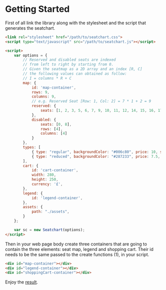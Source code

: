 # Getting Started

First of all link the library along with the stylesheet and the script that generates the seatchart.

``` html
<link rel="stylesheet" href="/path/to/seatchart.css">
<script type="text/javascript" src="/path/to/seatchart.js"></script>

<script>
    var options = {
        // Reserved and disabled seats are indexed
        // from left to right by starting from 0.
        // Given the seatmap as a 2D array and an index [R, C]
        // the following values can obtained as follow:
        // I = columns * R + C
        map: {
            id: 'map-container',
            rows: 9,
            columns: 9,
            // e.g. Reserved Seat [Row: 1, Col: 2] = 7 * 1 + 2 = 9
            reserved: {
                seats: [1, 2, 3, 5, 6, 7, 9, 10, 11, 12, 14, 15, 16, 17, 18, 19, 20, 21],
            },
            disabled: {
                seats: [0, 8],
                rows: [4],
                columns: [4]
            }
        },
        types: [
            { type: "regular", backgroundColor: "#006c80", price: 10, selected: [23, 24] },
            { type: "reduced", backgroundColor: "#287233", price: 7.5, selected: [25, 26] }
        ],
        cart: {
            id: 'cart-container',
            width: 280,
            height: 250,
            currency: '£',
        },
        legend: {
            id: 'legend-container',
        },
        assets: {
            path: "./assets",
        }
    };

    var sc = new Seatchart(options);
</script>
```

Then in your web page body create three containers that are going to contain the three elements: seat map, legend and shopping cart. Their id needs to be the same passed to the create functions (1), in your script.

``` html
<div id="map-container"></div>
<div id="legend-container"></div>
<div id="shoppingCart-container"></div>
```

Enjoy the [result](demo.md).
